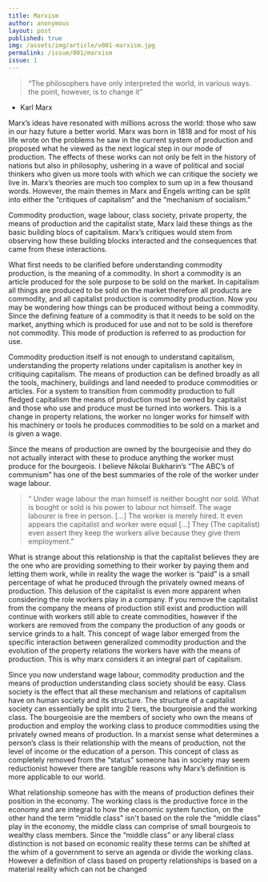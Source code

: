 ```yaml
---
title: Marxism
author: anonymous
layout: post
published: true
img: /assets/img/article/v001-marxism.jpg
permalink: /issue/001/marxism
issue: 1
---
```



> “The philosophers have only interpreted the world, in various ways. the point, however, is to change it”
- Karl Marx

Marx’s ideas have resonated with millions across the world: those who saw in our hazy future a better world. Marx was born in 1818 and for most of his life wrote on the problems he saw in the current system of production and proposed what he viewed as the next logical step in our mode of production. The effects of these works can not only be felt in the history of nations but also in philosophy, ushering in a wave of political and social thinkers who given us more tools with which we can critique the society we live in. Marx’s theories are much too complex to sum up in a few thousand words. However, the main themes in Marx and Engels writing can be split into either the “critiques of capitalism” and the “mechanism of socialism.”

Commodity production, wage labour, class society, private property, the means of production and the capitalist state, Marx laid these things as the basic building blocs of capitalism.
Marx’s critiques would stem from observing how these building blocks interacted and the consequences that came from these interactions. 

What first needs to be clarified before understanding commodity production, is the meaning of a commodity. In short a commodity is an article produced for the sole purpose to be sold on the market. In capitalism all things are produced to be sold on the market therefore all products are commodity, and all capitalist production is commodity production. Now you may be wondering how things can be produced without being a commodity. Since the defining feature of a commodity is that it needs to be sold on the market, anything which is produced for use and not to be sold is therefore not commodity. This mode of production is referred to as production for use. 

Commodity production itself is not enough to understand capitalism, understanding the property relations under capitalism is another key in critiquing capitalism.
The means of production can be defined broadly as all the tools, machinery, buildings and land needed to produce commodities or articles. For a system to transition from commodity production to full fledged capitalism the means of production must be owned by capitalist and those who use and produce must be turned into workers. This is a change in property relations, the worker no longer works for himself with his machinery or tools he produces commodities to be sold on a market and is given a wage. 

Since the means of production are owned by the bourgeoisie and they do not actually interact with these to produce anything the worker must produce for the bourgeois. I believe Nikolai Bukharin’s “The ABC’s of communism” has one of the best summaries of the role of the worker under wage labour.

> “ Under wage labour the man himself is neither bought nor sold. What is bought or sold is his power to labour not himself. The wage labourer is free in person. [...] The worker is merely hired. It even appears the capitalist and worker were equal [...] They (The capitalist) even assert they keep the workers alive because they give them employment.”
 
What is strange about this relationship is that the capitalist believes they are the one who are providing something to their worker by paying them and letting them work,  while in reality the wage the worker is “paid” is a small percentage of what he produced through the privately owned means of production. This delusion of the capitalist is even more apparent when considering the role workers play in a company. If you remove the capitalist from the company the means of production still exist and production  will continue with workers still able to create commodities, however if the workers are removed from the company the production of any goods or service grinds to a halt. 
This concept of wage labor emerged from the specific interaction between generalized commodity production and the evolution of the property relations the workers have with the means of production. This is why marx considers it an integral part of capitalism.

Since you now understand wage labour, commodity production and the means of production understanding class society should be easy. Class society is the effect that all these mechanism and relations of capitalism have on human society and its structure. The structure of a capitalist society can essentially be split into 2 tiers, the bourgeoisie and the working class. The bourgeoisie are the members of society who own the means of production and employ the working class to produce commodities using the privately owned means of production. In a marxist sense what determines a person’s class is their relationship with the means of production, not the level of income or the education of a person. This concept of class as completely removed from the “status” someone has in society may seem reductionist however there are tangible reasons why Marx’s definition is more applicable to our world.

What relationship someone has with the means of production defines their position in the economy. The working class is the productive force in the economy and are integral to how the economic system function, on the other hand the term “middle class” isn't based on the role the “middle class” play in the economy, the middle class can comprise of small bourgeois to wealthy class members. Since the “middle class” or any liberal class distinction is not based on economic reality these terms can be shifted at the whim of a government to serve an agenda or divide the working class. However a definition of class based on property relationships is based on a material reality which can not be changed
